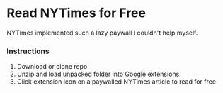 # Read NYTimes for Free

NYTimes implemented such a lazy paywall I couldn't help myself.

### Instructions
1. Download or clone repo
2. Unzip and load unpacked folder into Google extensions
3. Click extension icon on a paywalled NYTimes article to read for free